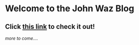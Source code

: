 Welcome to the John Waz Blog
=

Click [this link](https://johnwaz.github.io/blog/) to check it out!
-

*more to come....*